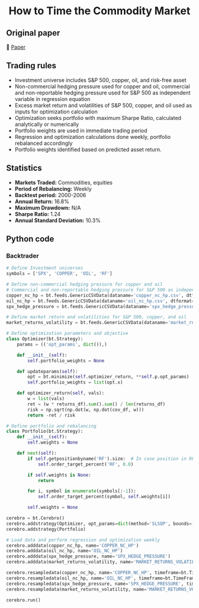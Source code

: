 <div align="center">
  <h1>How to Time the Commodity Market</h1>
</div>

## Original paper

📕 [Paper](https://papers.ssrn.com/sol3/papers.cfm?abstract_id=910907)

## Trading rules

- Investment universe includes S&P 500, copper, oil, and risk-free asset
- Non-commercial hedging pressure used for copper and oil, commercial and non-reportable hedging pressure used for S&P 500 as independent variable in regression equation
- Excess market return and volatilities of S&P 500, copper, and oil used as inputs for optimization calculation
- Optimization seeks portfolio with maximum Sharpe Ratio, calculated analytically or numerically
- Portfolio weights are used in immediate trading period
- Regression and optimization calculations done weekly, portfolio rebalanced accordingly
- Portfolio weights identified based on predicted asset return.

## Statistics

- **Markets Traded:** Commodities, equities
- **Period of Rebalancing:** Weekly
- **Backtest period:** 2000-2006
- **Annual Return:** 16.8%
- **Maximum Drawdown:** N/A
- **Sharpe Ratio:** 1.24
- **Annual Standard Deviation:** 10.3%

## Python code

### Backtrader

```python
# Define Investment universes
symbols = ['SPX', 'COPPER', 'OIL', 'RF']

# Define non-commercial hedging pressure for copper and oil
# Commercial and non-reportable hedging pressure for S&P 500 as independent variable for regression
copper_nc_hp = bt.feeds.GenericCSVData(dataname='copper_nc_hp.csv', dtformat=('%Y-%m-%d'), openinterest=-1)
oil_nc_hp = bt.feeds.GenericCSVData(dataname='oil_nc_hp.csv', dtformat=('%Y-%m-%d'), openinterest=-1)
spx_hedge_pressure = bt.feeds.GenericCSVData(dataname='spx_hedge_pressure.csv', dtformat=('%Y-%m-%d'), openinterest=-1)

# Define market return and volatilities for S&P 500, copper, and oil
market_returns_volatility = bt.feeds.GenericCSVData(dataname='market_returns_volatility.csv', dtformat=('%Y-%m-%d'), openinterest=-1)

# Define optimization parameters and objective
class Optimizer(bt.Strategy):
    params = (('opt_params', dict()),)

    def __init__(self):
        self.portfolio_weights = None

    def updateparams(self):
        opt = bt.minimize(self.optimizer_return, **self.p.opt_params)
        self.portfolio_weights = list(opt.x)

    def optimizer_return(self, vals):
        w = list(vals)
        ret = (w * returns_df).sum().sum() / len(returns_df)
        risk = np.sqrt(np.dot(w, np.dot(cov_df, w)))
        return -ret / risk

# Define portfolio and rebalancing
class Portfolio(bt.Strategy):
    def __init__(self):
        self.weights = None

    def next(self):
        if self.getpositionbyname('RF').size:  # In case position in RF needs to be closed
            self.order_target_percent('RF', 0.0)

        if self.weights is None:
            return

        for i, symbol in enumerate(symbols[:-1]):
            self.order_target_percent(symbol, self.weights[i])

        self.weights = None

cerebro = bt.Cerebro()
cerebro.addstrategy(Optimizer, opt_params=dict(method='SLSQP', bounds=[(0, 1)]*3, args=()))
cerebro.addstrategy(Portfolio)

# Load data and perform regression and optimization weekly
cerebro.adddata(copper_nc_hp, name='COPPER_NC_HP')
cerebro.adddata(oil_nc_hp, name='OIL_NC_HP')
cerebro.adddata(spx_hedge_pressure, name='SPX_HEDGE_PRESSURE')
cerebro.adddata(market_returns_volatility, name='MARKET_RETURNS_VOLATILITY')

cerebro.resampledata(copper_nc_hp, name='COPPER_NC_HP', timeframe=bt.TimeFrame.Weeks)
cerebro.resampledata(oil_nc_hp, name='OIL_NC_HP', timeframe=bt.TimeFrame.Weeks)
cerebro.resampledata(spx_hedge_pressure, name='SPX_HEDGE_PRESSURE', timeframe=bt.TimeFrame.Weeks)
cerebro.resampledata(market_returns_volatility, name='MARKET_RETURNS_VOLATILITY', timeframe=bt.TimeFrame.Weeks)

cerebro.run()
```